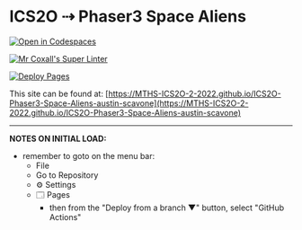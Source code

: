 # ICS2O ⇢ Phaser3 Space Aliens

[![Open in Codespaces](https://classroom.github.com/assets/launch-codespace-7f7980b617ed060a017424585567c406b6ee15c891e84e1186181d67ecf80aa0.svg)](https://classroom.github.com/open-in-codespaces?assignment_repo_id=10856929)

[![Mr Coxall's Super Linter](https://github.com/MTHS-ICS2O-2-2022/ICS2O-Phaser3-Space-Aliens-austin-scavone/workflows/Mr%20Coxall's%20Super%20Linter/badge.svg)](https://github.com/MTHS-ICS2O-2-2022/ICS2O-Phaser3-Space-Aliens-austin-scavone/actions)

[![Deploy Pages](https://github.com/MTHS-ICS2O-2-2022/ICS2O-Phaser3-Space-Aliens-austin-scavone/workflows/Deploy%20Pages/badge.svg)](https://github.com/MTHS-ICS2O-2-2022/ICS2O-Phaser3-Space-Aliens-austin-scavone/actions)

This site can be found at: [https://MTHS-ICS2O-2-2022.github.io/ICS2O-Phaser3-Space-Aliens-austin-scavone](https://MTHS-ICS2O-2-2022.github.io/ICS2O-Phaser3-Space-Aliens-austin-scavone)

---

**NOTES ON INITIAL LOAD:**
- remember to goto on the menu bar:
  - File
  - Go to Repository
  - ⚙ Settings
  - 🗔 Pages
    - then from the "Deploy from a branch ▼" button, select "GitHub Actions"
